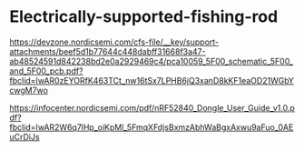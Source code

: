 # Electrically-supported-fishing-rod

https://devzone.nordicsemi.com/cfs-file/__key/support-attachments/beef5d1b77644c448dabff31668f3a47-ab48524591d842238bd2e0a2929469c4/pca10059_5F00_schematic_5F00_and_5F00_pcb.pdf?fbclid=IwAR0zEYORfK463TCt_nw16tSx7LPHB6jQ3xanD8kKF1eaOD21WGbYcwgM7wo

https://infocenter.nordicsemi.com/pdf/nRF52840_Dongle_User_Guide_v1.0.pdf?fbclid=IwAR2W6q7lHp_oiKpMl_5FmqXFdjsBxmzAbhWaBgxAxwu9aFuo_0AEuCrDiJs
